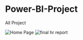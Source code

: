 # Power-BI-Project
All Project


![Home Page](https://github.com/user-attachments/assets/c4450723-a1e9-4d6f-8f7f-b77d44dd1a03) ![final hr report](https://github.com/user-attachments/assets/61a4fecb-a24d-4a90-a601-b23c7fd0899e)
